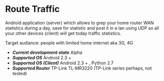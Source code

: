 Route Traffic
=============
Android application (server) which allows to grep your home router WAN statistics during a day, save for statistic and post it in a lan using UDP so all your other devices (client) will get today traffic statistics.

Target audiance: people with limited home internet aka 3G, 4G

* ___Current development state___ Alpha
* ___Supported OS___ Android 2.3 +
* ___Supported OS (Client)___ Android 2.3 + , Python 2.7
* ___Supported Router___ TP-Link TL-MR3220 (TP-Link series perhaps, not tested)



